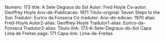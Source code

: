 Numero: 173
title: A Sete Degraus do Sol
Autor: Fred Hoyle
Co-autor: Geoffrey Hoyle
Ano-de-Publicacao: 1971
Titulo-original: Seven Steps to the Sun
Tradutor: Eurico da Fonseca
Co-tradutor: 
Ano-de-edicao: 1970
alias: Fred-Hoyle
Autor2-alias: Geoffrey-Hoyle
Tradutor1-alias: Eurico-da-Fonseca
Tradutor2-alias: 
Titulo-link: 173-A-Sete-Degraus-do-Sol
Capa: Lima de Freitas
pags: 171
Capa-link: Lima-de-Freitas
